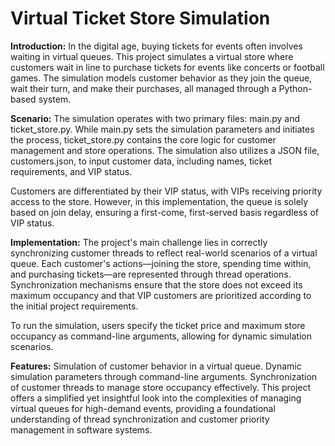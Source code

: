 # Virtual Ticket Store Simulation

**Introduction:**
In the digital age, buying tickets for events often involves waiting in virtual queues. This project simulates a virtual store where customers wait in line to purchase tickets for events like concerts or football games. The simulation models customer behavior as they join the queue, wait their turn, and make their purchases, all managed through a Python-based system.

**Scenario:**
The simulation operates with two primary files: main.py and ticket_store.py. While main.py sets the simulation parameters and initiates the process, ticket_store.py contains the core logic for customer management and store operations. The simulation also utilizes a JSON file, customers.json, to input customer data, including names, ticket requirements, and VIP status.

Customers are differentiated by their VIP status, with VIPs receiving priority access to the store. However, in this implementation, the queue is solely based on join delay, ensuring a first-come, first-served basis regardless of VIP status.

**Implementation:**
The project's main challenge lies in correctly synchronizing customer threads to reflect real-world scenarios of a virtual queue. Each customer's actions—joining the store, spending time within, and purchasing tickets—are represented through thread operations. Synchronization mechanisms ensure that the store does not exceed its maximum occupancy and that VIP customers are prioritized according to the initial project requirements.

To run the simulation, users specify the ticket price and maximum store occupancy as command-line arguments, allowing for dynamic simulation scenarios.

**Features:**
Simulation of customer behavior in a virtual queue.
Dynamic simulation parameters through command-line arguments.
Synchronization of customer threads to manage store occupancy effectively.
This project offers a simplified yet insightful look into the complexities of managing virtual queues for high-demand events, providing a foundational understanding of thread synchronization and customer priority management in software systems.

